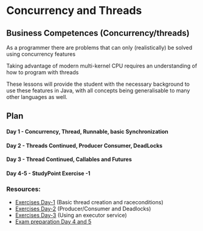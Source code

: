 # Concurrency and Threads


## Business Competences (Concurrency/threads)

As a programmer there are problems that can only (realistically) be solved using
concurrency features

Taking advantage of modern multi-kernel CPU requires an understanding of how to program with threads

These lessons will provide the student with the necessary background to use these
features in Java, with all concepts being generalisable to many other languages as well.

## Plan

#### Day 1 - Concurrency, Thread, Runnable, basic Synchronization

#### Day 2 - Threads Continued, Producer Consumer, DeadLocks

#### Day 3 - Thread Continued, Callables and Futures

#### Day 4-5 - StudyPoint Exercise -1


### Resources: 

  * [Exercises Day-1](https://docs.google.com/document/d/18yLXuhqoEAUFCDjX_GvldTpkJhXPhMtB92q3AN9JL90/edit?usp=sharing) (Basic thread creation and raceconditions)
  * [Exercises Day-2](https://docs.google.com/document/d/1wfhJVtA_1-UkiTVNk1Bu6JVx8Jfd2MT614t39RjW3Fo/edit?usp=sharing) (Producer/Consumer and Deadlocks)
  * [Exercises Day-3](https://docs.google.com/document/d/12os8xQZfbkENZFUNVjKLHTPzV4uJWhedovbN4ymJgeQ/edit?usp=sharing) (Using an executor service)
  * [Exam preparation Day 4 and 5](https://docs.google.com/document/d/1CK0kLPddFaIKsKSEL0q4Gwavf-CLcxrGL0JiKeRCUI8/edit?usp=sharing)
